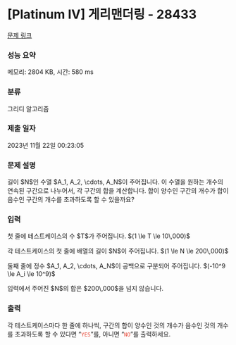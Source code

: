 # [Platinum IV] 게리맨더링 - 28433 

[문제 링크](https://www.acmicpc.net/problem/28433) 

### 성능 요약

메모리: 2804 KB, 시간: 580 ms

### 분류

그리디 알고리즘

### 제출 일자

2023년 11월 22일 00:23:05

### 문제 설명

<p>길이 $N$인 수열 $A_1, A_2, \cdots, A_N$이 주어집니다. 이 수열을 원하는 개수의 연속된 구간으로 나누어서, 각 구간의 합을 계산합니다. 합이 양수인 구간의 개수가 합이 음수인 구간의 개수를 초과하도록 할 수 있을까요?</p>

### 입력 

 <p>첫 줄에 테스트케이스의 수 $T$가 주어집니다. $(1 \le T \le 10\,000)$</p>

<p>각 테스트케이스의 첫 줄에 배열의 길이 $N$이 주어집니다. $(1 \le N \le 200\,000)$</p>

<p>둘째 줄에 정수 $A_1, A_2, \cdots, A_N$이 공백으로 구분되어 주어집니다. $(-10^9 \le A_i \le 10^9)$</p>

<p>입력에서 주어진 $N$의 합은 $200\,000$을 넘지 않습니다.</p>

### 출력 

 <p>각 테스트케이스마다 한 줄에 하나씩, 구간의 합이 양수인 것의 개수가 음수인 것의 개수를 초과하도록 할 수 있다면 “<span style="color:#e74c3c;"><code>YES</code></span>”를, 아니면 “<span style="color:#e74c3c;"><code>NO</code></span>”를 출력하세요.</p>

